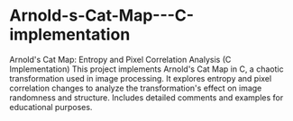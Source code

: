 # Arnold-s-Cat-Map---C-implementation

Arnold's Cat Map: Entropy and Pixel Correlation Analysis (C Implementation) This project implements Arnold's Cat Map in C, a chaotic transformation used in image processing. It explores entropy and pixel correlation changes to analyze the transformation's effect on image randomness and structure. Includes detailed comments and examples for educational purposes.
